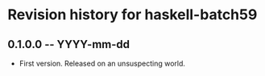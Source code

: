 # Revision history for haskell-batch59

## 0.1.0.0 -- YYYY-mm-dd

* First version. Released on an unsuspecting world.
